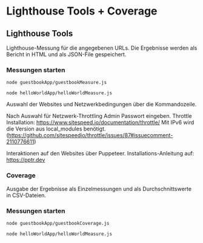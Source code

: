 # Lighthouse Tools + Coverage



## Lighthouse Tools

Lighthouse-Messung für die angegebenen URLs. Die Ergebnisse werden als Bericht in HTML und als JSON-File gespeichert.

### Messungen starten

```shell
node guestbookApp/guestbookMeasure.js
```

```shell
node helloWorldApp/helloWorldMeasure.js
```


Auswahl der Websites und Netzwerkbedingungen über die Kommandozeile.

Nach Auswahl für Netzwerk-Throttling Admin Passwort eingeben.
Throttle Installation: https://www.sitespeed.io/documentation/throttle/
Mit IPv6 wird die Version aus local_modules benötigt. (https://github.com/sitespeedio/throttle/issues/87#issuecomment-2110776611)

Interaktionen auf den Websites über Puppeteer.
Installations-Anleitung auf: https://pptr.dev

### Coverage

Ausgabe der Ergebnisse als Einzelmessungen und als Durchschnittswerte in CSV-Dateien.

### Messungen starten

```shell
node guestbookApp/guestbookCoverage.js
```

```shell
node helloWorldApp/helloWorldMeasure.js
```
